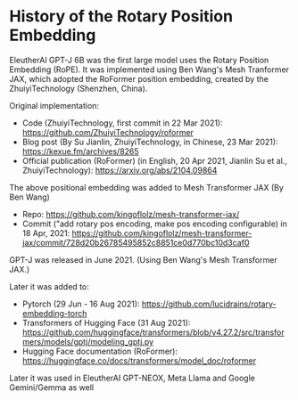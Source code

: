 # History of the Rotary Position Embedding

EleutherAI GPT-J 6B was the first large model uses the Rotary Position Embedding (RoPE). It was implemented using Ben Wang's Mesh Tranformer JAX, which adopted the RoFormer position embedding, created by the ZhuiyiTechnology (Shenzhen, China). 

Original implementation:
- Code (ZhuiyiTechnology, first commit in 22 Mar 2021): https://github.com/ZhuiyiTechnology/roformer
- Blog post (By Su Jianlin, ZhuiyiTechnology, in Chinese, 23 Mar 2021): https://kexue.fm/archives/8265
- Official publication (RoFormer) (in English, 20 Apr 2021, Jianlin Su et al., ZhuiyiTechnology): https://arxiv.org/abs/2104.09864

The above positional embedding was added to Mesh Transformer JAX (By Ben Wang)
- Repo: https://github.com/kingoflolz/mesh-transformer-jax/
- Commit ("add rotary pos encoding, make pos encoding configurable) in 18 Apr, 2021: https://github.com/kingoflolz/mesh-transformer-jax/commit/728d20b26785495852c8851ce0d770bc10d3caf0

GPT-J was released in June 2021. (Using Ben Wang's Mesh Transformer JAX.)

Later it was added to:
 - Pytorch (29 Jun - 16 Aug 2021): https://github.com/lucidrains/rotary-embedding-torch
 - Transformers of Hugging Face (31 Aug 2021): https://github.com/huggingface/transformers/blob/v4.27.2/src/transformers/models/gptj/modeling_gptj.py
 - Hugging Face documentation (RoFormer): https://huggingface.co/docs/transformers/model_doc/roformer

Later it was used in EleutherAI GPT-NEOX, Meta Llama and Google Gemini/Gemma as well





